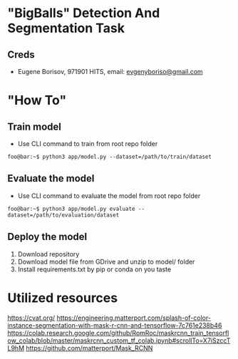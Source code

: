 # "BigBalls" Detection And Segmentation Task


## Creds 
* Eugene Borisov, 971901 HITS, email: evgenyboriso@gmail.com


# "How To"

## Train model
* Use CLI command to train from root repo folder
```
foo@bar:~$ python3 app/model.py --dataset=/path/to/train/dataset
```

## Evaluate the model
* Use CLI command to evaluate the model from root repo folder
```
foo@bar:~$ python3 app/model.py evaluate --dataset=/path/to/evaluation/dataset
```


## Deploy the model
1) Download repository
2) Download model file from GDrive and unzip to model/ folder
3) Install requirements.txt by pip or conda on you taste



# Utilized resources
https://cvat.org/
https://engineering.matterport.com/splash-of-color-instance-segmentation-with-mask-r-cnn-and-tensorflow-7c761e238b46
https://colab.research.google.com/github/RomRoc/maskrcnn_train_tensorflow_colab/blob/master/maskrcnn_custom_tf_colab.ipynb#scrollTo=X7iSzccTL9hM
https://github.com/matterport/Mask_RCNN


